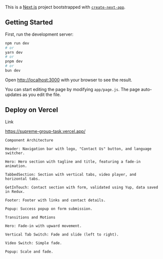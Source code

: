 This is a [Next.js](https://nextjs.org) project bootstrapped with [`create-next-app`](https://github.com/vercel/next.js/tree/canary/packages/create-next-app).

## Getting Started

First, run the development server:

```bash
npm run dev
# or
yarn dev
# or
pnpm dev
# or
bun dev
```

Open [http://localhost:3000](http://localhost:3000) with your browser to see the result.

You can start editing the page by modifying `app/page.js`. The page auto-updates as you edit the file.


## Deploy on Vercel

Link

https://supreme-group-task.vercel.app/


    Component Architecture

    Header: Navigation bar with logo, "Contact Us" button, and language switcher.

    Hero: Hero section with tagline and title, featuring a fade-in animation.

    TabbedSection: Section with vertical tabs, video player, and horizontal tabs.

    GetInTouch: Contact section with form, validated using Yup, data saved in Redux.

    Footer: Footer with links and contact details.

    Popup: Success popup on form submission.

    Transitions and Motions

    Hero: Fade-in with upward movement.

    Vertical Tab Switch: Fade and slide (left to right).

    Video Switch: Simple fade.

    Popup: Scale and fade.